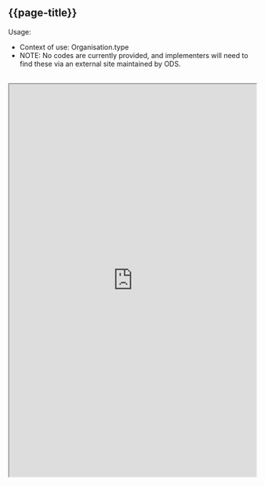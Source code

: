 ## {{page-title}}

Usage:
- Context of use:  Organisation.type
- NOTE: No codes are currently provided, and implementers will need to find these via an external site maintained by ODS.


<br>


<iframe src="https://simplifier.net/guide/nhs-england-implementation-guide-stu1/Home/Terminology/All-CodeSystems/CodeSystem-England-ORDRecordClass.page.md?version=current" height="800px" width="100%"></iframe>